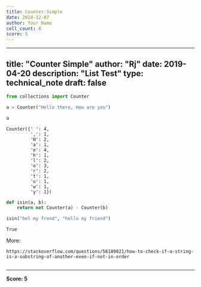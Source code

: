 ```yaml
---
title: Counter-Simple
date: 2024-12-07
author: Your Name
cell_count: 8
score: 5
---
```


---
title: "Counter Simple"
author: "Rj"
date: 2019-04-20
description: "List Test"
type: technical_note
draft: false
---

```python
from collections import Counter
```


```python
a = Counter("Hello there, How are you")
```


```python
a
```




    Counter({' ': 4,
             ',': 1,
             'H': 2,
             'a': 1,
             'e': 4,
             'h': 1,
             'l': 2,
             'o': 3,
             'r': 2,
             't': 1,
             'u': 1,
             'w': 1,
             'y': 1})




```python
def isin(a, b):
    return not Counter(a) - Counter(b)
```


```python
isin("hel my frend", "hello my friend")
```




    True



More:
    
    https://stackoverflow.com/questions/56189821/how-to-check-if-a-string-is-a-substring-of-another-even-if-not-in-order


```python

```


---
**Score: 5**